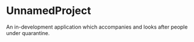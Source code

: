 # UnnamedProject
An in-development application which accompanies and looks after people under quarantine.
